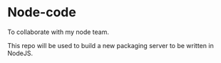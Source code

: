 # Node-code
To collaborate with my node team.

This repo will be used to build a new packaging server to be written in NodeJS. 
